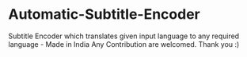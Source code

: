 # Automatic-Subtitle-Encoder
Subtitle Encoder which translates given input language to any required language - Made in India
Any Contribution are welcomed.
Thank you :)
